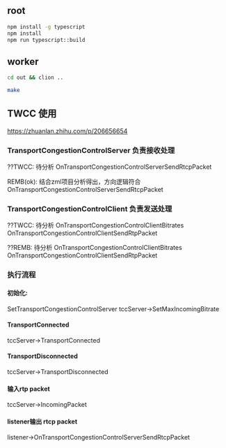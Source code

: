 ## root

```bash
npm install -g typescript
npm install
npm run typescript::build
```


## worker
```bash
cd out && clion ..

make
```

## TWCC 使用

https://zhuanlan.zhihu.com/p/206656654

### TransportCongestionControlServer 负责接收处理

??TWCC: 待分析
OnTransportCongestionControlServerSendRtcpPacket  

REMB(ok): 结合zml项目分析得出，方向逻辑符合
OnTransportCongestionControlServerSendRtcpPacket


### TransportCongestionControlClient 负责发送处理

??TWCC: 待分析
OnTransportCongestionControlClientBitrates
OnTransportCongestionControlClientSendRtpPacket

??REMB:  待分析
OnTransportCongestionControlClientBitrates
OnTransportCongestionControlClientSendRtpPacket

### 执行流程

#### 初始化:
SetTransportCongestionControlServer
tccServer->SetMaxIncomingBitrate

#### TransportConnected
tccServer->TransportConnected

#### TransportDisconnected
tccServer->TransportDisconnected

#### 输入rtp packet
tccServer->IncomingPacket

#### listener输出 rtcp packet
listener->OnTransportCongestionControlServerSendRtcpPacket
